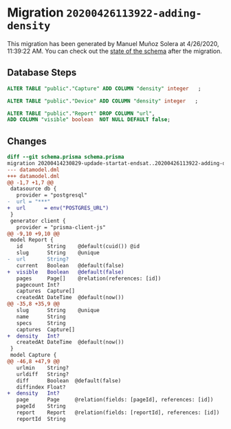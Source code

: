 # Migration `20200426113922-adding-density`

This migration has been generated by Manuel Muñoz Solera at 4/26/2020, 11:39:22 AM.
You can check out the [state of the schema](./schema.prisma) after the migration.

## Database Steps

```sql
ALTER TABLE "public"."Capture" ADD COLUMN "density" integer   ;

ALTER TABLE "public"."Device" ADD COLUMN "density" integer   ;

ALTER TABLE "public"."Report" DROP COLUMN "url",
ADD COLUMN "visible" boolean  NOT NULL DEFAULT false;
```

## Changes

```diff
diff --git schema.prisma schema.prisma
migration 20200414230829-updade-startat-endsat..20200426113922-adding-density
--- datamodel.dml
+++ datamodel.dml
@@ -1,7 +1,7 @@
 datasource db {
   provider = "postgresql"
-  url = "***"
+  url      = env("POSTGRES_URL")
 }
 generator client {
   provider = "prisma-client-js"
@@ -9,10 +9,10 @@
 model Report {
   id        String    @default(cuid()) @id
   slug      String    @unique
-  url       String?
   current   Boolean   @default(false)
+  visible   Boolean   @default(false)
   pages     Page[]    @relation(references: [id])
   pagecount Int?
   captures  Capture[]
   createdAt DateTime  @default(now())
@@ -35,8 +35,9 @@
   slug      String    @unique
   name      String
   specs     String
   captures  Capture[]
+  density   Int?
   createdAt DateTime  @default(now())
 }
 model Capture {
@@ -46,8 +47,9 @@
   urlmin    String?
   urldiff   String?
   diff      Boolean  @default(false)
   diffindex Float?
+  density   Int?
   page      Page     @relation(fields: [pageId], references: [id])
   pageId    String
   report    Report   @relation(fields: [reportId], references: [id])
   reportId  String
```


